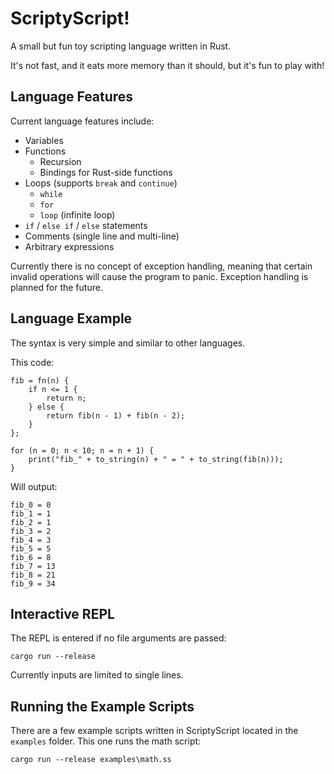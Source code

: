 # ScriptyScript!

A small but fun toy scripting language written in Rust.

It's not fast, and it eats more memory than it should, but it's fun to play with!

## Language Features

Current language features include:
- Variables
- Functions
    - Recursion
    - Bindings for Rust-side functions
- Loops (supports `break` and `continue`)
    - `while`
    - `for`
    - `loop` (infinite loop)
- `if` / `else if` / `else` statements
- Comments (single line and multi-line)
- Arbitrary expressions

Currently there is no concept of exception handling, meaning that certain
invalid operations will cause the program to panic. Exception handling is planned
for the future.


## Language Example

The syntax is very simple and similar to other languages.

This code:
```
fib = fn(n) {
    if n <= 1 {
        return n;
    } else {
        return fib(n - 1) + fib(n - 2);
    }
};

for (n = 0; n < 10; n = n + 1) {
    print("fib_" + to_string(n) + " = " + to_string(fib(n)));
}
```

Will output:
```
fib_0 = 0
fib_1 = 1
fib_2 = 1
fib_3 = 2
fib_4 = 3
fib_5 = 5
fib_6 = 8
fib_7 = 13
fib_8 = 21
fib_9 = 34
```

## Interactive REPL

The REPL is entered if no file arguments are passed:

```
cargo run --release
```

Currently inputs are limited to single lines.

## Running the Example Scripts

There are a few example scripts written in ScriptyScript located in the `examples` folder. This one runs the math script:

```
cargo run --release examples\math.ss
```
